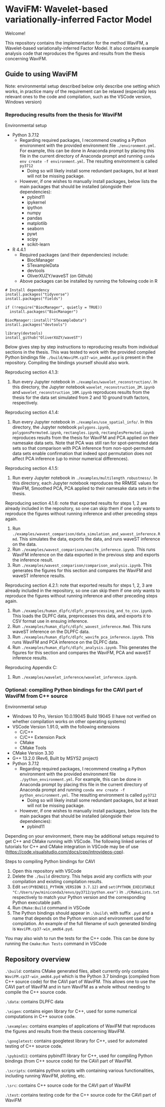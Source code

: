 # WaviFM: Wavelet-based variationally-inferred Factor Model

Welcome!

This repository contains the implementation for the method WaviFM, a Wavelet-based variationally-inferred Factor Model. It also contains example analysis code that reproduces the figures and results from the thesis concerning WaviFM.

## Guide to using WaviFM

Note: environmental setup described below only describe one setting which works, in practice many of the requirement can be relaxed (especially less relevant ones to the code and compilation, such as the VSCode version, Windows version)

### Reproducing results from the thesis for WaviFM

Environmental setup

- Python 3.7.12
  - Regarding required packages, I recommend creating a Python environment with the provided environment file `./environment.yml`. For example, this can be done in Anaconda prompt by placing this file in the current directory of Anaconda prompt and running `conda env create -f environment.yml`. The resulting environment is called `py3712`
    - Doing so will likely install some redundant packages, but at least will not be missing package.
  - However, if one wishes to manually install packages, below lists the main packages that should be installed (alongside their dependencies):
    - pybind11
    - ipykernel
    - ipython
    - numpy
    - pandas
    - matplotlib
    - seaborn
    - pywt
    - scipy
    - scikit-learn
- R 4.4.1
  - Required packages (and their dependencies) include:
    - BiocManager
    - STexampleData
    - devtools
    - OliverXUZY/waveST (on Github)
  - Above packages can be installed by running the following code in R

```
# Install dependency
install.packages("tidyverse")
install.packages("fields")

if (!require("BiocManager", quietly = TRUE))
  install.packages("BiocManager")

BiocManager::install("STexampleData")
install.packages("devtools")

library(devtools)
install_github("OliverXUZY/waveST")
```

Below gives step by step instructions to reproducing results from individual sections in the thesis. This was tested to work with the provided compiled Python bindings file `./build/WaviFM.cp37-win_amd64.pyd` is present in the repository. Compiling the bindings yourself should also work.

Reproducing section 4.1.3: 

1. Run every Jupyter notebook in `./examples/wavelet_reconstruction/`. In this directory, the Jupyter notebook `wavelet_reconstruction_2M.ipynb` and `wavelet_reconstruction_10M.ipynb` reproduces results from the thesis for the data set simulated from 2 and 10 ground truth factors, respectively.

Reproducing section 4.1.4:

1. Run every Jupyter notebook in `./examples/use_spatial_info/`. In this directory, the Jupyter notebook `polygons.ipynb`, `polygonsPermuted.ipynb`, `rectangles.ipynb`, `rectanglesPermuted.ipynb` reproduces results from the thesis for WaviFM and PCA applied on their namesake data sets. Note that PCA was still ran for spot-permuted data sets so that comparison with PCA inference from non-spot-permuted data sets enable confirmation that indeed spot permutation does not affect PCA inference (up to minor numerical differences).

Reproducing section 4.1.5:

1. Run every Jupyter notebook in `./examples/multilength_robustness/`. In this directory, each Jupyter notebook reproduces the RRMSE values for WaviFM, Smoothed PCA, PCA applied to their namesake data sets in the thesis.

Reproducing section 4.1.6: note that exported results for steps 1, 2 are already included in the repository, so one can skip them if one only wants to reproduce the figures without running inference and other preceding steps again.

1. Run `./examples/wavest_comparison/data_simulation_and_wavest_inference.Rmd`. This simulates the data, exports the data, and runs waveST inference on the data.
2. Run `./examples/wavest_comparison/wavifm_inference.ipynb`. This runs WaviFM inference on the data exported in the previous step and exports the inference result.
3. Run `./examples/wavest_comparison/comparison_analysis.ipynb`. This generates the figures for this section and compares the WaviFM and waveST inference results. 

Reproducing section 4.2.1: note that exported results for steps 1, 2, 3 are already included in the repository, so one can skip them if one only wants to reproduce the figures without running inference and other preceding steps again.

1. Run `./examples/human_dlpfc/dlpfc_preprocessing_and_to_csv.ipynb`. This loads the DLPFC data, preprocesses this data, and exports it to CSV format use in ensuing inference.
2. Run `./examples/human_dlpfc/dlpfc_wavest_inference.Rmd`. This runs waveST inference on the DLPFC data.
3. Run `./examples/human_dlpfc/dlpfc_wavifm_pca_inference.ipynb`. This runs WaviFM and PCA inference on the DLPFC data.
4. Run `./examples/human_dlpfc/dlpfc_analysis.ipynb`.  This generates the figures for this section and compares the WaviFM, PCA and waveST inference results.

Reproducing Appendix C:

1. Run `./examples/wavelet_inference/wavelet_inference.ipynb`.

### Optional: compiling Python bindings for the CAVI part of WaviFM from C++ source

Environmental setup

- Windows 10 Pro, Version 10.0.19045 Build 19045 (I have not verified on whether compilation works on other operating systems)
- VSCode Version 1.91.0, with the following extensions
  - C/C++
  - C/C++ Extension Pack
  - CMake
  - CMake Tools
- CMake Version 3.30
- G++ 13.2.0 (Rev6, Built by MSYS2 project)
- Python 3.7.12
  - Regarding required packages, I recommend creating a Python environment with the provided environment file `./python_environment.yml`. For example, this can be done in Anaconda prompt by placing this file in the current directory of Anaconda prompt and running `conda env create -f python_environment.yml`. The resulting environment is called `py3712`
    - Doing so will likely install some redundant packages, but at least will not be missing package.
  - However, if one wishes to manually install packages, below lists the main packages that should be installed (alongside their dependencies):
    - pybind11

Depending on your environment, there may be additional setups required to get C++ and CMake running with VSCode. The following linked series of tutorials for C++ and CMake integration in VSCode may be of use (https://code.visualstudio.com/docs/cpp/introvideos-cpp).

Steps to compiling Python bindings for CAVI

1. Open this repository with VSCode
2. Delete the `./build` directory. This helps avoid any conflicts with your compilation and existing compilation results.
3. Edit `set(PYBIND11_PYTHON_VERSION 3.7.12)` and `set(PYTHON_EXECUTABLE "C:/Users/yw/miniconda3/envs/py3712/python.exe")` in `./CMakeLists.txt` respectively to match your Python version and the corresponding Python executable path.
4. Run `CMake:Build` command in VSCode
5. The Python bindings should appear in `.\build\` with suffix `.pyd` and a name that depends on the Python version and environment used for compilation. An example of the full filename of such generated binding is `WaviFM.cp37-win_amd64.pyd`.

You may also wish to run the tests for the C++ code. This can be done by running the `Cmake:Run Tests` command in VSCode

## Repository overview

`.\build`: contains CMake generated files, albeit currently only contains `WaviFM.cp37-win_amd64.pyd` which is the Python 3.7 bindings (compiled from C++ source code) for the CAVI part of WaviFM. This allows one to use the CAVI part of WaviFM and in turn WaviFM as a whole without needing to compile the C++ source code.

`.\data`: contains DLPFC data

`.\eigen`: contains eigen library for C++, used for some numerical computations in C++ source code.

`.\examples`: contains examples of applications of WaviFM that reproduces the figures and results from the thesis concerning WaviFM.

`.\googletest`: contains googletest library for C++, used for automated testing of C++ source code.

`.\pybind11`: contains pybind11 library for C++, used for compiling Python bindings (from C++ source code) for the CAVI part of WaviFM.

`.\scripts`: contains python scripts with containing various functionalities, including running WaviFM, plotting, etc.

`.\src`: contains C++ source code for the CAVI part of WaviFM

`.\test`: contains testing code for the C++ source code for the CAVI part of WaviFM